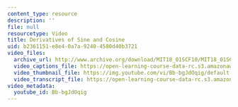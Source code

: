 ```yaml
---
content_type: resource
description: ''
file: null
resourcetype: Video
title: Derivatives of Sine and Cosine
uid: b2361151-e8e4-0a7a-9240-4580d40b3721
video_files:
  archive_url: http://www.archive.org/download/MIT18_01SCF10/MIT18_01SCF10Rec_06_300k.mp4
  video_captions_file: https://open-learning-course-data-rc.s3.amazonaws.com/18-01sc-single-variable-calculus-fall-2010/205ec169fe4158a3b038a2bfbd0dcbbf_Bb-bgJdOqig.vtt
  video_thumbnail_file: https://img.youtube.com/vi/Bb-bgJdOqig/default.jpg
  video_transcript_file: https://open-learning-course-data-rc.s3.amazonaws.com/18-01sc-single-variable-calculus-fall-2010/1cc680e96321348c5db7f2edc5fbe8d3_Bb-bgJdOqig.pdf
video_metadata:
  youtube_id: Bb-bgJdOqig
---
```


